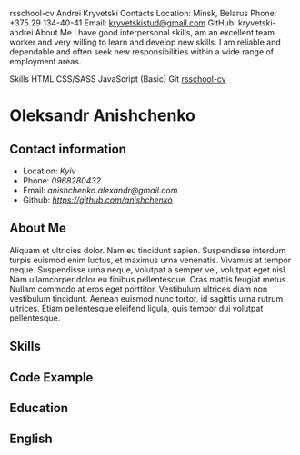 rsschool-cv
Andrei Kryvetski
Contacts
Location: Minsk, Belarus
Phone: +375 29 134-40-41
Email: kryvetskistud@gmail.com
GitHub: kryvetski-andrei
About Me
I have good interpersonal skills, am an excellent team worker and very willing to learn and develop new skills.
I am reliable and dependable and often seek new responsibilities within a wide range of employment areas.

Skills
HTML
CSS/SASS
JavaScript (Basic)
Git
[rsschool-cv](https://rs.school/)
# Oleksandr Anishchenko

## Contact information
- Location: _Kyiv_
- Phone: _0968280432_
- Email: _anishchenko.alexandr@gmail.com_
- Github: _https://github.com/anishchenko_
## About Me
Aliquam et ultricies dolor. Nam eu tincidunt sapien. Suspendisse interdum turpis euismod enim luctus, et maximus urna venenatis. Vivamus at tempor neque. Suspendisse urna neque, volutpat a semper vel, volutpat eget nisl. Nam ullamcorper dolor eu finibus pellentesque. Cras mattis feugiat metus. Nullam commodo at eros eget porttitor. Vestibulum ultrices diam non vestibulum tincidunt. Aenean euismod nunc tortor, id sagittis urna rutrum ultrices. Etiam pellentesque eleifend ligula, quis tempor dui volutpat pellentesque.
## Skills
## Code Example
## Education
## English
